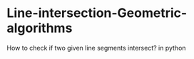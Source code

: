 # Line-intersection-Geometric-algorithms
How to check if two given line segments intersect? in python
